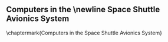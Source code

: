 ## Computers in the \newline Space Shuttle Avionics System

\chaptermark{Computers in the Space Shuttle Avionics System}
